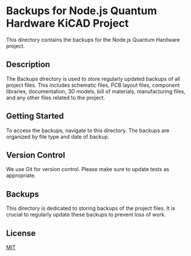 # Backups for Node.js Quantum Hardware KiCAD Project

This directory contains the backups for the Node.js Quantum Hardware project. 

## Description

The Backups directory is used to store regularly updated backups of all project files. This includes schematic files, PCB layout files, component libraries, documentation, 3D models, bill of materials, manufacturing files, and any other files related to the project. 

## Getting Started

To access the backups, navigate to this directory. The backups are organized by file type and date of backup. 

## Version Control

We use Git for version control. Please make sure to update tests as appropriate.

## Backups

This directory is dedicated to storing backups of the project files. It is crucial to regularly update these backups to prevent loss of work.

## License

[MIT](https://choosealicense.com/licenses/mit/)
